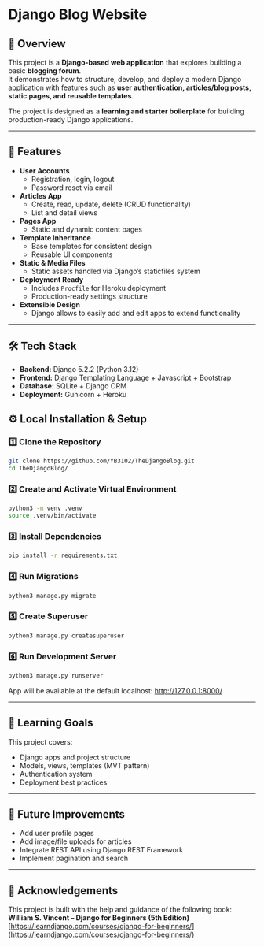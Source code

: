 # Django Blog Website  

## 📌 Overview  
This project is a **Django-based web application** that explores building a basic **blogging forum**.  
It demonstrates how to structure, develop, and deploy a modern Django application with features such as **user authentication, articles/blog posts, static pages, and reusable templates**.  

The project is designed as a **learning and starter boilerplate** for building production-ready Django applications.

---

## 🚀 Features
- **User Accounts**
  - Registration, login, logout
  - Password reset via email
- **Articles App**
  - Create, read, update, delete (CRUD functionality)
  - List and detail views
- **Pages App**
  - Static and dynamic content pages
- **Template Inheritance**
  - Base templates for consistent design
  - Reusable UI components
- **Static & Media Files**
  - Static assets handled via Django’s staticfiles system
- **Deployment Ready**
  - Includes `Procfile` for Heroku deployment
  - Production-ready settings structure
- **Extensible Design**
  - Django allows to easily add and edit apps to extend functionality

---

## 🛠 Tech Stack
- **Backend:** Django 5.2.2 (Python 3.12)  
- **Frontend:** Django Templating Language + Javascript + Bootstrap
- **Database:** SQLite + Django ORM
- **Deployment:** Gunicorn + Heroku  

## ⚙️ Local Installation & Setup

### 1️⃣ Clone the Repository
```bash
git clone https://github.com/YB3102/TheDjangoBlog.git
cd TheDjangoBlog/
```

### 2️⃣ Create and Activate Virtual Environment
```bash
python3 -m venv .venv
source .venv/bin/activate 
```

### 3️⃣ Install Dependencies
```bash
pip install -r requirements.txt
```

### 4️⃣ Run Migrations
```bash
python3 manage.py migrate
```

### 5️⃣ Create Superuser
```bash
python3 manage.py createsuperuser
```

### 6️⃣ Run Development Server
```bash
python3 manage.py runserver
```

App will be available at the default localhost: http://127.0.0.1:8000/

---

## 📖 Learning Goals

This project covers:
- Django apps and project structure  
- Models, views, templates (MVT pattern)  
- Authentication system  
- Deployment best practices  

---

## 🔮 Future Improvements

- Add user profile pages  
- Add image/file uploads for articles  
- Integrate REST API using Django REST Framework  
- Implement pagination and search  

---

## 🙌 Acknowledgements

This project is built with the help and guidance of the following book:  
**William S. Vincent – Django for Beginners (5th Edition)**  
[https://learndjango.com/courses/django-for-beginners/](https://learndjango.com/courses/django-for-beginners/)
